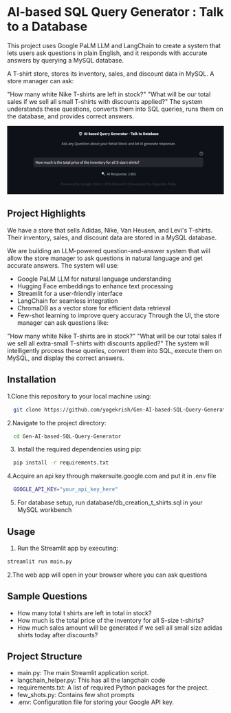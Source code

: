 
# AI-based SQL Query Generator : Talk to a Database 

This project uses Google PaLM LLM and LangChain to create a system that lets users ask questions in plain English, and it responds with accurate answers by querying a MySQL database.

A T-shirt store, stores its inventory, sales, and discount data in MySQL. A store manager can ask:

"How many white Nike T-shirts are left in stock?"
"What will be our total sales if we sell all small T-shirts with discounts applied?"
The system understands these questions, converts them into SQL queries, runs them on the database, and provides correct answers.

![](retail_stock.png)

## Project Highlights

We have a store that sells Adidas, Nike, Van Heusen, and Levi's T-shirts. Their inventory, sales, and discount data are stored in a MySQL database.

We are building an LLM-powered question-and-answer system that will allow the store manager to ask questions in natural language and get accurate answers. The system will use:

- Google PaLM LLM for natural language understanding
- Hugging Face embeddings to enhance text processing
- Streamlit for a user-friendly interface
- LangChain for seamless integration
- ChromaDB as a vector store for efficient data retrieval
- Few-shot learning to improve query accuracy
Through the UI, the store manager can ask questions like:

"How many white Nike T-shirts are in stock?"
"What will be our total sales if we sell all extra-small T-shirts with discounts applied?"
The system will intelligently process these queries, convert them into SQL, execute them on MySQL, and display the correct answers.


## Installation

1.Clone this repository to your local machine using:

```bash
  git clone https://github.com/yogekrish/Gen-AI-based-SQL-Query-Generator.git
```
2.Navigate to the project directory:

```bash
  cd Gen-AI-based-SQL-Query-Generator
```
3. Install the required dependencies using pip:

```bash
  pip install -r requirements.txt
```
4.Acquire an api key through makersuite.google.com and put it in .env file

```bash
  GOOGLE_API_KEY="your_api_key_here"
```
5. For database setup, run database/db_creation_t_shirts.sql in your MySQL workbench

## Usage

1. Run the Streamlit app by executing:
```bash
streamlit run main.py

```

2.The web app will open in your browser where you can ask questions

## Sample Questions
  - How many total t shirts are left in total in stock?
  - How much is the total price of the inventory for all S-size t-shirts?
  - How much sales amount will be generated if we sell all small size adidas shirts today after discounts?
  
## Project Structure

- main.py: The main Streamlit application script.
- langchain_helper.py: This has all the langchain code
- requirements.txt: A list of required Python packages for the project.
- few_shots.py: Contains few shot prompts
- .env: Configuration file for storing your Google API key.